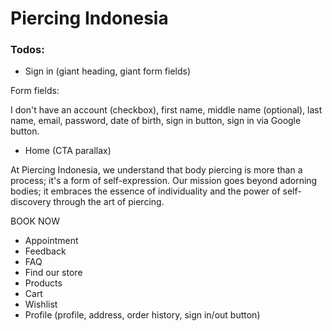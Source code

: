 # Piercing Indonesia

### Todos:

- Sign in (giant heading, giant form fields)

Form fields:

I don't have an account (checkbox), first name, middle name (optional), last name, email, password, date of birth, sign in button, sign in via Google button.

- Home (CTA parallax)

At Piercing Indonesia, we understand that body piercing is more than a process; it's a form of self-expression. Our mission goes beyond adorning bodies; it embraces the essence of individuality and the power of self-discovery through the art of piercing.

BOOK NOW

- Appointment
- Feedback
- FAQ
- Find our store
- Products
- Cart
- Wishlist
- Profile (profile, address, order history, sign in/out button)
